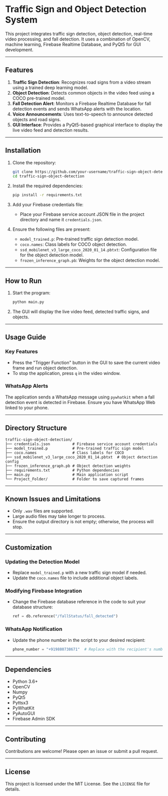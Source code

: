 # Traffic Sign and Object Detection System

This project integrates traffic sign detection, object detection, real-time video processing, and fall detection. It uses a combination of OpenCV, machine learning, Firebase Realtime Database, and PyQt5 for GUI development.

---

## **Features**
1. **Traffic Sign Detection**: Recognizes road signs from a video stream using a trained deep learning model.
2. **Object Detection**: Detects common objects in the video feed using a COCO pre-trained model.
3. **Fall Detection Alert**: Monitors a Firebase Realtime Database for fall detection events and sends WhatsApp alerts with the location.
4. **Voice Announcements**: Uses text-to-speech to announce detected objects and road signs.
5. **GUI Interface**: Provides a PyQt5-based graphical interface to display the live video feed and detection results.

---

## **Installation**
1. Clone the repository:
   ```bash
   git clone https://github.com/your-username/traffic-sign-object-detection.git
   cd traffic-sign-object-detection
   ```

2. Install the required dependencies:
   ```bash
   pip install -r requirements.txt
   ```

3. Add your Firebase credentials file:
   - Place your Firebase service account JSON file in the project directory and name it `credentials.json`.

4. Ensure the following files are present:
   - `model_trained.p`: Pre-trained traffic sign detection model.
   - `coco.names`: Class labels for COCO object detection.
   - `ssd_mobilenet_v3_large_coco_2020_01_14.pbtxt`: Configuration file for the object detection model.
   - `frozen_inference_graph.pb`: Weights for the object detection model.

---

## **How to Run**
1. Start the program:
   ```bash
   python main.py
   ```

2. The GUI will display the live video feed, detected traffic signs, and objects.

---

## **Usage Guide**
### Key Features
- Press the "Trigger Function" button in the GUI to save the current video frame and run object detection.
- To stop the application, press `q` in the video window.

### WhatsApp Alerts
The application sends a WhatsApp message using `pywhatkit` when a fall detection event is detected in Firebase. Ensure you have WhatsApp Web linked to your phone.

---

## **Directory Structure**
```
traffic-sign-object-detection/
├── credentials.json          # Firebase service account credentials
├── model_trained.p           # Pre-trained traffic sign model
├── coco.names                # Class labels for COCO
├── ssd_mobilenet_v3_large_coco_2020_01_14.pbtxt  # Object detection config
├── frozen_inference_graph.pb # Object detection weights
├── requirements.txt          # Python dependencies
├── main.py                   # Main application script
└── Project_Folder/           # Folder to save captured frames
```

---

## **Known Issues and Limitations**
- Only `.wav` files are supported.
- Large audio files may take longer to process.
- Ensure the output directory is not empty; otherwise, the process will stop.

---

## **Customization**
### Updating the Detection Model
- Replace `model_trained.p` with a new traffic sign model if needed.
- Update the `coco.names` file to include additional object labels.

### Modifying Firebase Integration
- Change the Firebase database reference in the code to suit your database structure:
  ```python
  ref = db.reference("/fallStatus/fall_detected")
  ```

### WhatsApp Notification
- Update the phone number in the script to your desired recipient:
  ```python
  phone_number = "+919880738671"  # Replace with the recipient's number
  ```

---

## **Dependencies**
- Python 3.6+
- OpenCV
- Numpy
- PyQt5
- Pyttsx3
- PyWhatKit
- PyAutoGUI
- Firebase Admin SDK

---

## **Contributing**
Contributions are welcome! Please open an issue or submit a pull request.

---

## **License**
This project is licensed under the MIT License. See the `LICENSE` file for details.

